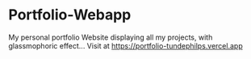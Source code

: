 # Portfolio-Webapp
My personal portfolio Website displaying all my projects, with glassmophoric effect... Visit at
https://portfolio-tundephilps.vercel.app
